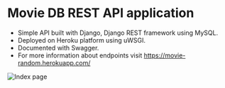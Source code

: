 # Movie DB REST API application
* Simple API built with Django, Django REST framework using MySQL.
* Deployed on Heroku platform using uWSGI.
* Documented with Swagger.
* For more information about endpoints visit https://movie-random.herokuapp.com/

![Index page](https://i.imgur.com/hAEVy86.png)
